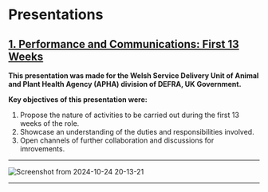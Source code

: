 # Presentations

## [1. Performance and Communications: First 13 Weeks](https://github.com/basicennui/Presentations/blob/main/1.%20Performance%20and%20Communication%20-%20First%2013%20Weeks.pdf)
**This presentation was made for the Welsh Service Delivery Unit of Animal and Plant Health Agency (APHA) division of DEFRA, UK Government.**

**Key objectives of this presentation were:**

1. Propose the nature of activities to be carried out during the first 13 weeks of the role.
2. Showcase an understanding of the duties and responsibilities involved.
3. Open channels of further collaboration and discussions for imrovements.
---------------------------------------------------------------------------------------------------------
![Screenshot from 2024-10-24 20-13-21](https://github.com/user-attachments/assets/73961cca-e6e7-480d-a2ea-f41247c520ac)

---------------------------------------------------------------------------------------------------------
